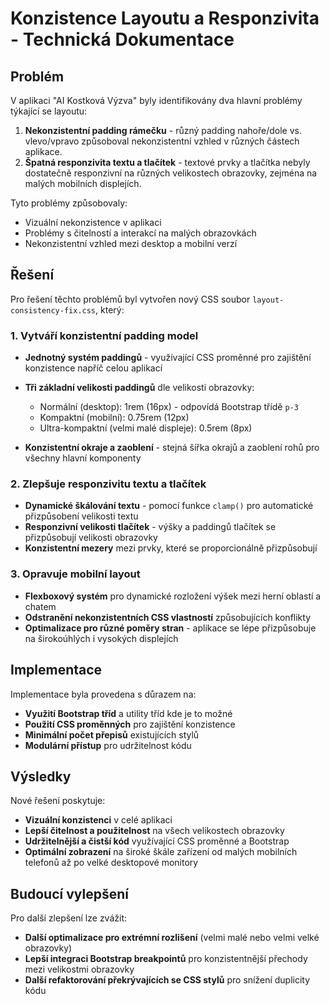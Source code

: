 # Konzistence Layoutu a Responzivita - Technická Dokumentace

## Problém

V aplikaci "AI Kostková Výzva" byly identifikovány dva hlavní problémy týkající se layoutu:

1. **Nekonzistentní padding rámečku** - různý padding nahoře/dole vs. vlevo/vpravo způsoboval nekonzistentní vzhled v různých částech aplikace.
2. **Špatná responzivita textu a tlačítek** - textové prvky a tlačítka nebyly dostatečně responzivní na různých velikostech obrazovky, zejména na malých mobilních displejích.

Tyto problémy způsobovaly:
- Vizuální nekonzistence v aplikaci
- Problémy s čitelností a interakcí na malých obrazovkách
- Nekonzistentní vzhled mezi desktop a mobilní verzí

## Řešení

Pro řešení těchto problémů byl vytvořen nový CSS soubor `layout-consistency-fix.css`, který:

### 1. Vytváří konzistentní padding model

- **Jednotný systém paddingů** - využívající CSS proměnné pro zajištění konzistence napříč celou aplikací
- **Tři základní velikosti paddingů** dle velikosti obrazovky:
  - Normální (desktop): 1rem (16px) - odpovídá Bootstrap třídě `p-3`
  - Kompaktní (mobilní): 0.75rem (12px)
  - Ultra-kompaktní (velmi malé displeje): 0.5rem (8px)
  
- **Konzistentní okraje a zaoblení** - stejná šířka okrajů a zaoblení rohů pro všechny hlavní komponenty

### 2. Zlepšuje responzivitu textu a tlačítek

- **Dynamické škálování textu** - pomocí funkce `clamp()` pro automatické přizpůsobení velikosti textu
- **Responzivní velikosti tlačítek** - výšky a paddingů tlačítek se přizpůsobují velikosti obrazovky
- **Konzistentní mezery** mezi prvky, které se proporcionálně přizpůsobují

### 3. Opravuje mobilní layout

- **Flexboxový systém** pro dynamické rozložení výšek mezi herní oblastí a chatem
- **Odstranění nekonzistentních CSS vlastností** způsobujících konflikty
- **Optimalizace pro různé poměry stran** - aplikace se lépe přizpůsobuje na širokoúhlých i vysokých displejích

## Implementace

Implementace byla provedena s důrazem na:
- **Využití Bootstrap tříd** a utility tříd kde je to možné
- **Použití CSS proměnných** pro zajištění konzistence
- **Minimální počet přepisů** existujících stylů
- **Modulární přístup** pro udržitelnost kódu

## Výsledky

Nové řešení poskytuje:
- **Vizuální konzistenci** v celé aplikaci
- **Lepší čitelnost a použitelnost** na všech velikostech obrazovky
- **Udržitelnější a čistší kód** využívající CSS proměnné a Bootstrap
- **Optimální zobrazení** na široké škále zařízení od malých mobilních telefonů až po velké desktopové monitory

## Budoucí vylepšení

Pro další zlepšení lze zvážit:
- **Další optimalizace pro extrémní rozlišení** (velmi malé nebo velmi velké obrazovky)
- **Lepší integraci Bootstrap breakpointů** pro konzistentnější přechody mezi velikostmi obrazovky
- **Další refaktorování překrývajících se CSS stylů** pro snížení duplicity kódu

